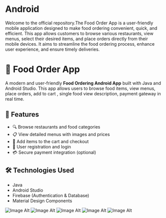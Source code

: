 # Android

Welcome to the official repository.The Food Order App is a user-friendly mobile application designed to make food ordering convenient, quick, and efficient. This app allows customers to browse various restaurants, view menus, select their desired items, and place orders directly from their mobile devices. It aims to streamline the food ordering process, enhance user experience, and ensure timely deliveries.

# 🍔 Food Order App

A modern and user-friendly **Food Ordering Android App** built with Java and Android Studio. This app allows users to browse food items, view menus, place orders, add to cart , single food view description, payment gateway in real time.

## 🚀 Features

- 🔍 Browse restaurants and food categories
- 📋 View detailed menus with images and prices
- 🛒 Add items to the cart and checkout
- 👤 User registration and login
- 💳 Secure payment integration (optional)

## 🛠️ Technologies Used

- Java
- Android Studio
- Firebase (Authentication & Database)
- Material Design Components

![Image Alt](https://github.com/peshliya/Android/blob/8f92f16df801556d566347610e74ab0eb0c7a85b/1.png)
![Image Alt](https://github.com/peshliya/Android/blob/ec9dc1f2dd30c933580f540031529bb7c7e0deb9/2.png)
![Image Alt](https://github.com/peshliya/Android/blob/ec9dc1f2dd30c933580f540031529bb7c7e0deb9/3.png)
![Image Alt](https://github.com/peshliya/Android/blob/ec9dc1f2dd30c933580f540031529bb7c7e0deb9/4.png)
![Image Alt](https://github.com/peshliya/Android/blob/ec9dc1f2dd30c933580f540031529bb7c7e0deb9/5.png)


